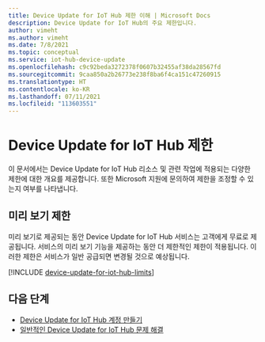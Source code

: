 ```yaml
---
title: Device Update for IoT Hub 제한 이해 | Microsoft Docs
description: Device Update for IoT Hub의 주요 제한입니다.
author: vimeht
ms.author: vimeht
ms.date: 7/8/2021
ms.topic: conceptual
ms.service: iot-hub-device-update
ms.openlocfilehash: c9c92beda3272378f0607b32455af38da28567fd
ms.sourcegitcommit: 9caa850a2b26773e238f8ba6f4ca151c47260915
ms.translationtype: HT
ms.contentlocale: ko-KR
ms.lasthandoff: 07/11/2021
ms.locfileid: "113603551"
---
```

# <a name="device-update-for-iot-hub-limits"></a>Device Update for IoT Hub 제한

이 문서에서는 Device Update for IoT Hub 리소스 및 관련 작업에 적용되는 다양한 제한에 대한 개요를 제공합니다. 또한 Microsoft 지원에 문의하여 제한을 조정할 수 있는지 여부를 나타냅니다. 

## <a name="preview-limits"></a>미리 보기 제한

미리 보기로 제공되는 동안 Device Update for IoT Hub 서비스는 고객에게 무료로 제공됩니다. 서비스의 미리 보기 기능을 제공하는 동안 더 제한적인 제한이 적용됩니다. 이러한 제한은 서비스가 일반 공급되면 변경될 것으로 예상됩니다. 

[!INCLUDE [device-update-for-iot-hub-limits](../../includes/device-update-for-iot-hub-limits.md)]

## <a name="next-steps"></a>다음 단계
 
- [Device Update for IoT Hub 계정 만들기](create-device-update-account.md)
- [일반적인 Device Update for IoT Hub 문제 해결](troubleshoot-device-update.md)
